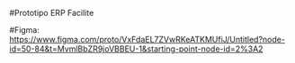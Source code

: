 #Prototipo ERP Facilite

#Figma: 
https://www.figma.com/proto/VxFdaEL7ZVwRKeATKMUfiJ/Untitled?node-id=50-84&t=MvmlBbZR9joVBBEU-1&starting-point-node-id=2%3A2
